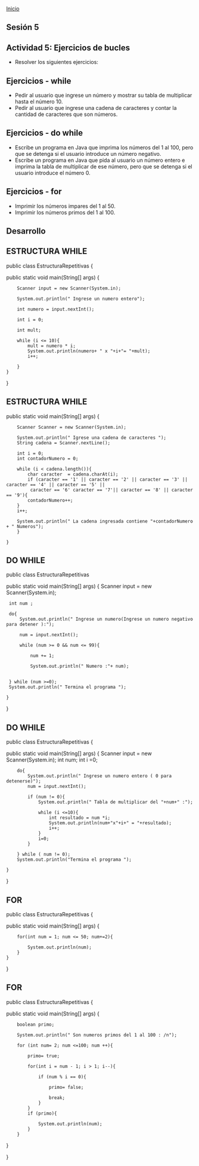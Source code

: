 <!-- No borrar o modificar -->
[Inicio](./index.md)

## Sesión 5 
## Actividad 5: Ejercicios de bucles
- Resolver los siguientes ejercicios:

## Ejercicios - while
- Pedir al usuario que ingrese un número y mostrar su tabla de multiplicar hasta el número 10.
- Pedir al usuario que ingrese una cadena de caracteres y contar la cantidad de caracteres que son números.

## Ejercicios - do while
- Escribe un programa en Java que imprima los números del 1 al 100, pero que se detenga si el usuario introduce un número negativo.
- Escribe un programa en Java que pida al usuario un número entero e imprima la tabla de multiplicar de ese número, pero que se detenga si el usuario introduce el número 0.

## Ejercicios - for
- Imprimir los números impares del 1 al 50.
- Imprimir los números primos del 1 al 100.

## Desarrollo

## ESTRUCTURA WHILE

public class EstructuraRepetitivas {

public static void main(String[] args) {

        Scanner input = new Scanner(System.in);

        System.out.println(" Ingrese un numero entero");

        int numero = input.nextInt();

        int i = 0;

        int mult;
       
        while (i <= 10){
            mult = numero * i;
            System.out.println(numero+ " x "+i+"= "+mult);
            i++;
                   
        }
    }
}

## ESTRUCTURA WHILE

public static void main(String[] args) {

        Scanner Scanner = new Scanner(System.in);
       
        System.out.println(" Igrese una cadena de caracteres ");
        String cadena = Scanner.nextLine();
       
        int i = 0;
        int contadorNumero = 0;
       
        while (i < cadena.length()){
            char caracter  = cadena.charAt(i);
            if (caracter == '1' || caracter == '2' || caracter == '3' || caracter == '4' || caracter == '5' ||
             caracter == '6' caracter == '7'|| caracter == '8' || caracter == '9'){
            contadorNumero++;
        }
        i++;
       
        System.out.println(" La cadena ingresada contiene "+contadorNumero + " Numeros");
        }
       
    }

 ## DO WHILE 

public class EstructuraRepetitivas

public static void main(String[] args) {
        Scanner input = new Scanner(System.in);
       
     int num ;
     
     do{
         System.out.println(" Ingrese un numero(Ingrese un numero negativo para detener ):");

         num = input.nextInt();
         
         while (num >= 0 && num <= 99){

             num += 1;

             System.out.println(" Numero :"+ num);
             
     
     } while (num >=0);
     System.out.println(" Termina el programa ");
     
    }
}

## DO WHILE 

public class EstructuraRepetitivas {

public static void main(String[] args) {
        Scanner input = new Scanner(System.in);
        int num;
        int i =0;
       
        do{
            System.out.println(" Ingrese un numero entero ( 0 para detenerse)");
            num = input.nextInt();
           
            if (num != 0){
                System.out.println(" Tabla de multiplicar del "+num+" :");
               
                while (i <=10){
                    int resultado = num *i;
                    System.out.println(num+"x"+i+" = "+resultado);
                    i++;
                }
                i=0;
            }
           
        } while ( num != 0);
        System.out.println("Termina el programa ");
     
    }
}

## FOR

public class EstructuraRepetitivas {

public static void main(String[] args) {

        for(int num = 1; num <= 50; num+=2){

            System.out.println(num);
        }
    }
}

## FOR

public class EstructuraRepetitivas {

public static void main(String[] args) {

        boolean primo;

        System.out.println(" Son numeros primos del 1 al 100 : /n");
       
        for (int num= 2; num <=100; num ++){

            primo= true;

            for(int i = num - 1; i > 1; i--){

                if (num % i == 0){

                    primo= false;

                    break;
                }
            }
            if (primo){
                
                System.out.println(num);
            }
        }
}

}

<!-- Su documentación aquí -->






